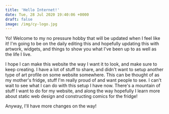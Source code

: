 ```yaml
---
title: 'Hello Internet!'
date: Tue, 28 Jul 2020 19:40:06 +0000
draft: false
image: /img/cy-logo.jpg
---
```


Yo! Welcome to my no pressure hobby that will be updated when I feel like it!  I'm going to be on the daily editing this and hopefully updating this with artwork, widgets, and things to show you what I've been up to as well as the life I live.

I hope I can make this website the way I want it to look, and make sure to keep creating.  I have a lot of stuff to share, and didn't want to setup another type of art profile on some website somewhere.  This can be thought of as my mother's fridge, stuff I'm really proud of and want people to see.  I can't wait to see what I can do with this setup I have now.  There's a mountain of stuff I want to do for my website, and along the way hopefully I learn more about static web design and constructing comics for the fridge!

Anyway, I'll have more changes on the way!